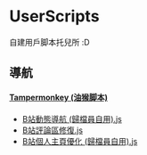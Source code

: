 # UserScripts

自建用戶脚本托兒所 :D

## 導航

#### [Tampermonkey (油猴脚本)](./TamperMonkey)

* [B站動態導航 (歸檔員自用).js](./TamperMonkey/B%E7%AB%99%E5%8B%95%E6%85%8B%E5%B0%8E%E8%88%AA%20(%E6%AD%B8%E6%AA%94%E5%93%A1%E8%87%AA%E7%94%A8).js)  
* [B站評論區修復.js](./TamperMonkey/B%E7%AB%99%E8%A9%95%E8%AB%96%E5%8D%80%E4%BF%AE%E5%BE%A9.js)  
* [B站個人主頁優化 (歸檔員自用).js](./TamperMonkey/B%E7%AB%99%E5%80%8B%E4%BA%BA%E4%B8%BB%E9%A0%81%E5%84%AA%E5%8C%96%20(%E6%AD%B8%E6%AA%94%E5%93%A1%E8%87%AA%E7%94%A8).js)


